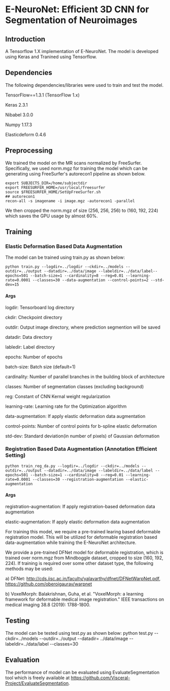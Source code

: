 # E-NeuroNet: Efficient 3D CNN for Segmentation of Neuroimages

## Introduction
A Tensorflow 1.X implementation of E-NeuroNet. The model is developed using Keras and Tranined using Tensorflow. 

## Dependencies
The following dependencies/libraries were used to train and test the model.

TensorFlow==1.3.1 (TensorFlow 1.x)

Keras 2.3.1

Nibabel 3.0.0

Numpy 1.17.3

Elasticdeform 0.4.6

## Preprocessing

We trained the model on the MR scans normalized by FreeSurfer. Specifically, we used norm.mgz for training the model which can be generating using FreeSurfer's autorecon1 pipeline as shown below.


	export SUBJECTS_DIR=/home/subjectdir
	export FREESURFER_HOME=/usr/local/freesurfer
	source $FREESURFER_HOME/SetUpFreeSurfer.sh
	## autorecon1
	recon-all -s imagename -i image.mgz -autorecon1 -parallel

We then cropped the norm.mgz of size (256, 256, 256) to (160, 192, 224) which saves the GPU usage by almost 60%.

## Training 

### Elastic Deformation Based Data Augmentation
The model can be trained using train.py as shown below:

	python train.py --logdir=../logdir --ckdir=../models --outdir=../output --datadir=../data/image --labeldir=../data/label--epochs=501 --batch-size=1 --cardinality=8 --reg=0.01 --learning-rate=0.0001 --classes=30 --data-augmentation --control-points=2 --std-dev=15

#### Args
logdir: Tensorboard log directory

ckdir: Checkpoint directory

outdir: Output image directory, where prediction segmention will be saved

datadir: Data directory

labledir: Label directory

epochs: Number of epochs

batch-size: Batch size (default=1)

cardinality: Number of parallel branches in the building block of architecture

classes: Number of segmentation classes (excluding background)

reg: Constant of CNN Kernal weight regularization

learning-rate: Learning rate for the Optimization algorithm

data-augmentation: If apply elastic deformation data augmentation

control-points: Number of control points for b-spline elastic deformation

std-dev: Standard deviation(in number of pixels) of Gaussian deformation

 
### Registration Based Data Augmentation (Annotation Efficient Setting)

	python train_reg_da.py --logdir=../logdir --ckdir=../models --outdir=../output --datadir=../data/image --labeldir=../data/label --epochs=501 --batch-size=1 --cardinality=8 --reg=0.01 --learning-rate=0.0001 --classes=30 --registration-augmentation --elastic-augmentation

#### Args
registration-augmentation: If apply registration-based deformation data augmentation

elastic-augmentation: If apply elastic deformation data augmentation

For training this model, we require a pre-trained learing based deformable registration model. This will be utilized for deformable registration based data-augmentation while training the E-NeuroNet architecture. 

We provide a pre-trained DFNet model for deformable registration, which is trained over norm.mgz from Mindboggle dataset, cropped to size (160, 192, 224). If training is required over some other dataset type, the following methods may be used:

a) DFNet: http://cds.iisc.ac.in/faculty/yalavarthy/dfnet/DFNetWarpNet.pdf, https://github.com/oberoigaurav/warpnet

b) VoxelMorph: 
	Balakrishnan, Guha, et al. "VoxelMorph: a learning framework for deformable medical image registration." IEEE transactions on medical imaging 38.8 (2019): 1788-1800.
	
## Testing 

The model can be tested using test.py as shown below:
	python test.py --ckdir=../models --outdir=../output --datadir=
	../data/image --labeldir=../data/label --classes=30

## Evaluation

The performance of model can be evaluated using EvaluateSegmentation tool which is freely available at https://github.com/Visceral-Project/EvaluateSegmentation.
